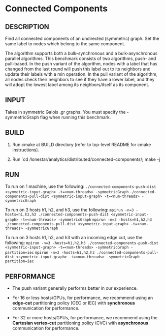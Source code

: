 Connected Components
================================================================================

DESCRIPTION 
--------------------------------------------------------------------------------

Find all connected components of an undirected (symmetric) graph. Set the same 
label to nodes which belong to the same component.

The algorithm supports both a bulk-synchronous and a bulk-asynchronous
parallel algorithms. This benchmark consists of two algorithms,
push- and pull-based.  In the push variant of the algorithm, nodes with a label
that has changed from the last round will push this label out to its neighbors
and update their labels with a min operation. In the pull variant of the
algorithm, all nodes check their neighbors to see if they have a lower label,
and they will adopt the lowest label among its neighbors/itself as its component.

INPUT
--------------------------------------------------------------------------------

Takes in symmetric Galois .gr graphs. You must specify the -symmetricGraph
flag when running this benchmark.

BUILD
--------------------------------------------------------------------------------

1. Run cmake at BUILD directory (refer to top-level README for cmake instructions).

2. Run `cd <BUILD>/lonestar/analytics/distributed/connected-components/; make -j

RUN
--------------------------------------------------------------------------------

To run on 1 machine, use the following:
`./connected-components-push-dist <symmetric-input-graph> -t=<num-threads> -symmetricGraph`
`./connected-components-pull-dist <symmetric-input-graph> -t=<num-threads> -symmetricGraph`

To run on 3 hosts h1, h2, and h3, use the following:
`mpirun -n=3 -hosts=h1,h2,h3 ./connected-components-push-dist <symmetric-input-graph> -t=<num-threads> -symmetricGraph`
`mpirun -n=3 -hosts=h1,h2,h3 ./connected-components-pull-dist <symmetric-input-graph> -t=<num-threads> -symmetricGraph`

To run on 3 hosts h1, h2, and h3 with an incoming edge cut, use the following:
`mpirun -n=3 -hosts=h1,h2,h3 ./connected-components-push-dist <symmetric-input-graph> -t=<num-threads> -symmetricGraph -partition=iec`
`mpirun -n=3 -hosts=h1,h2,h3 ./connected-components-pull-dist <symmetric-input-graph> -t=<num-threads> -symmetricGraph -partition=iec`

PERFORMANCE
--------------------------------------------------------------------------------

* The push variant generally performs better in our experience.

* For 16 or less hosts/GPUs, for performance, we recommend using an
  **edge-cut** partitioning policy (OEC or IEC) with **synchronous**
  communication for performance.

* For 32 or more hosts/GPUs, for performance, we recommend using the
  **Cartesian vertex-cut** partitioning policy (CVC) with **asynchronous**
  communication for performance.

